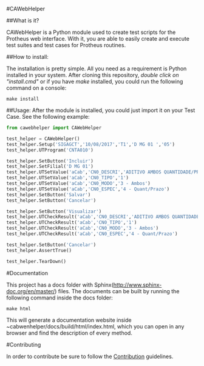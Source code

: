 #CAWebHelper

##What is it?

CAWebHelper is a Python module used to create test scripts for the Protheus web interface. With it, you are able to easily create and execute test suites and test cases for Protheus routines.

##How to install:

The installation is pretty simple. All you need as a requirement is Python installed in your system.
After cloning this repository, *double click on "install.cmd"* or if you have *make* installed, you could run the following command on a console:

```
make install
```

##Usage:
After the module is installed, you could just import it on your Test Case. 
See the following example: 

```python
from cawebhelper import CAWebHelper

test_helper = CAWebHelper()
test_helper.Setup('SIGAGCT','10/08/2017','T1','D MG 01 ','05')
test_helper.UTProgram('CNTA010')

test_helper.SetButton('Incluir')
test_helper.SetFilial('D MG 01')
test_helper.UTSetValue('aCab','CN0_DESCRI','ADITIVO AMBOS QUANTIDADE/PRAZO')
test_helper.UTSetValue('aCab','CN0_TIPO','1')
test_helper.UTSetValue('aCab','CN0_MODO','3 - Ambos')
test_helper.UTSetValue('aCab','CN0_ESPEC','4 - Quant/Prazo')
test_helper.SetButton('Salvar')
test_helper.SetButton('Cancelar')

test_helper.SetButton('Visualizar')
test_helper.UTCheckResult('aCab','CN0_DESCRI','ADITIVO AMBOS QUANTIDADE/PRAZO')
test_helper.UTCheckResult('aCab','CN0_TIPO','1')
test_helper.UTCheckResult('aCab','CN0_MODO','3 - Ambos')
test_helper.UTCheckResult('aCab','CN0_ESPEC','4 - Quant/Prazo')

test_helper.SetButton('Cancelar')
test_helper.AssertTrue()

test_helper.TearDown()
```

#Documentation

This project has a docs folder with Sphinx(http://www.sphinx-doc.org/en/master/) files.
The documents can be built by running the following command inside the docs folder:
```
make html
```
This will generate a documentation website inside ~cabwenhelper/docs/build/html/index.html, which you can open in any browser and find the description of every method.


#Contributing

In order to contribute be sure to follow the [Contribution](CONTRIBUTING.md) guidelines.
